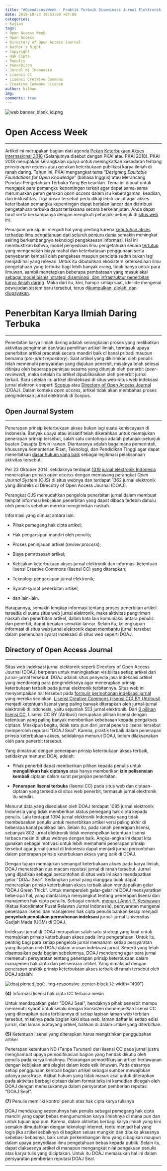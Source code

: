 ```yaml
---
title: "#OpenAccessWeek - Praktik Terbaik Diseminasi Jurnal Elektronik Terbuka"
date: 2018-10-23 19:53:00 +07:00
categories:
- Kajian
tags:
- Open Access Week
- Open Access
- Directory of Open Access Journal
- Author's Right
- Copyright
- Hak Cipta
- Penulis
- Penerbitan
- Jurnal di Indonesia
- Lisensi CC
- Lisensi Cretaive Commons
- Creative Commons License
author: hilman
img: 
comments: true
---
```


![web banner_blank_id.png](/uploads/web%20banner_blank_id.png)

# **Open Access Week**

---

Artikel ini merupakan bagian dari agenda [Pekan Keterbukaan Akses Internasional 2018](http://www.openaccessweek.org/profiles/blogs/theme-of-2018-international-open-access-week-to-be-designing-equi) (Selanjutnya disebut dengan PKAI atau PKAI 2018). PKAI 2018 merupakan serangkaian upaya untuk meningkatkan kesadaran tentang prinsip *open access* atau gerakan keterbukaan publikasi karya ilmiah di ranah daring. Tahun ini, PKAI mengangkat tema “*Designing Equitable Foundations for Open Knowledge*” (bahasa Inggris) atau Merancang Pondasi Pengetahuan Terbuka Yang Berkeadilan. Tema ini dibuat untuk mengajak para pemangku kepentingan terkait agar dapat sama-sama merumuskan peran gerakan *open access* dalam isu keberagaman, keadilan, dan inklusifitas. Tiga unsur tersebut perlu dikaji lebih lanjut agar akses keterlibatan pemangku kepentingan dapat berjalan lancar dan distribusi pengetahuan terbuka dapat terlaksana secara berkelanjutan. Anda dapat turut serta berkampanya dengan mengikuti petunjuk-petunjuk di [situs web ini](http://www.openaccessweek.org/page/graphics).

Pemajuan prinsip ini menjadi hal yang penting karena [kebutuhan akses terhadap ilmu pengetahuan dari seluruh penjuru dunia](https://www.vox.com/2016/2/18/11047052/alexandra-elbakyan-interview) semakin meningkat seiring berkembangnya teknologi pengaksesan informasi. Hal ini membuktikan bahwa, model penyediaan ilmu pengetahuan secara [tertutup](https://www.theguardian.com/commentisfree/2018/sep/13/scientific-publishing-rip-off-taxpayers-fund-research?CMP=share_btn_fb&fbclid=IwAR2JGNRnIdGK3-bRavUWO1tIah1G9rTloTNhOiL6Ypv2iXCqtmA91CvDOxI) yang mengenakan biaya mahal dan keterbatasan penggunaan serta penyebaran kembali oleh pengakses maupun pencipta sudah bukan lagi menjadi hal yang relevan. Untuk itu dibutuhkan ekosistem ketersediaan ilmu pengetahuan yang terbuka bagi lebih banyak orang, tidak hanya untuk para ilmuwan, sambil menetapkan beberapa pembatasan yang masuk akal [sebagai model bisnis, strategi diseminasi, dan infrastruktur penerbitan karya ilmiah daring](https://www.openaccess.nl/en/what-is-open-access). Maka dari itu, kini, hampir setiap saat, ide-ide mengenai pewujudan sistem baru tersebut, terus d[ikumpulkan, diolah, dan diupayakan](http://oad.simmons.edu/oadwiki/Main_Page).

# **Penerbitan Karya Ilmiah Daring Terbuka**

---

Penerbitan karya ilmiah daring adalah serangkaian proses yang melibatkan aktivitas pengiriman dan/atau pemilihan artikel ilmiah, termasuk upaya penerbitan artikel pracetak secara mandiri baik di kanal pribadi maupun bersama (*pre-print repository*). Saat artikel yang dikirimkan oleh penulis telah memenuhi persyaratan yang diajukan penerbit, misalnya telah selesai ditinjau oleh beberapa peninjau sesama yang ditunjuk oleh penerbit (*peer-reviewed*), maka setelah itu artikel dipublikasikan oleh penerbit jurnal terkait. Baru setelah itu artikel diindeksasi di situs web-situs web indeksasi jurnal elektronik seperti [Scopus](https://www.scopus.com/home.uri) atau [Directory of Open Access Journal](https://doaj.org/) (DOAJ). Dalam konteks *open access*, artikel tidak akan membahas proses pengindeksan jurnal elektronik di Scopus.

## **Open Journal System**

---

<grafik platform list>

Penerapan prinsip keterbukaan akses bukan lagi suatu keniscayaan di Indonesia. Banyak upaya atau inisiatif telah dikerahkan untuk memajukan penerapan prinsip tersebut, salah satu contohnya adalah petunjuk-petunjuk buatan Dasapta Erwin Irawan. Diantaranya adalah bagaimana pemerintah, khususnya Kementerian Riset, Teknologi, dan Pendidikan Tinggi agar dapat menerbitkan [dasar hukum yang baik](http://dasaptaerwin.net/wp/2018/07/telaah-singkat-permenristekdikti-no-20-tahun-2018-tentang-penelitian-v1.html) sebagai legitimasi pelaksanaan aktivitas tersebut.

Per 23 Oktober 2014, setidaknya terdapat [1319 jurnal elektronik Indonesia](https://drive.google.com/open?id=1VzXhxdJmJfgnxQOVM3tKpBfU7tKVN-W3) menerapkan prinsip *open access* dengan memasang perangkat *Open Journal System* (OJS) di situs webnya dan terdapat 1362 jurnal elektronik yang diindeks di Direcotry of Open Access Journal (DOAJ).

Perangkat OJS memudahkan pengelola penerbitan jurnal dalam membuat templat informasi kebijakan penerbitan yang dapat dibaca terlebih dahulu oleh penulis sebelum mereka mengirimkan naskah.

Informasi yang dimuat antara lain:

* Pihak pemegang hak cipta artikel;

* Hak pengarsipan mandiri oleh penulis;

* Proses peninjauan artikel (*review process*);

* Biaya pemrosesan artikel;

* Kebijakan keterbukaan akses jurnal elektronik dan informasi ketentuan lisensi Creative Commons (lisensi CC) yang diterapkan;

* Teknologi pengarsipan jurnal elektronik;

* Syarat-syarat penerbitan artikel,

* dan lain-lain.

Harapannya, semakin lengkap informasi tentang proses penerbitan artikel tersedia di suatu situs web jurnal elektronik, maka aktivitas pengiriman naskah dan penerbitan artikel, dalam kata lain komuniaksi antara penulis dan penerbit, dapat berjalan semakin lancar. Selain itu, kelengkapan informasi di situs web jurnal elektronik dapat membantu jurnal tersebut dalam pemenuhan syarat indeksasi di situs web seperti DOAJ.

## **Directory of Open Access Journal**

---

Situs web indeksasi jurnal elektornik seperti Directory of Open Access Journal (DOAJ) berperan untuk meningkatkan visibilitas setiap artikel dari jurnal-jurnal tersebut. DOAJ adalah situs penyedia jasa indeksasi artikel yang mendorong para pengindeksnya agar menerapkan prinsip keterbukaan terbaik pada jurnal elektronik terbitannya. Situs web ini menyampaikan hal tersebut pada [formulir permohonan indeksasi jurnal](https://doaj.org/application/new) yang mereka sediakan.  [Lisensi Creative Commons (lisensi CC) BY (Atribusi)](https://creativecommons.org/licenses/by/4.0/deed.id) menjadi ketentuan lisensi yang paling banyak diterapkan oleh jurnal-jurnal elektronik di Indonesia, yaitu sejumlah 553 jurnal elektronik. Dari [6 pilihan lisensi CC](http://creativecommons.or.id/lisensi-cc-bahasa-indonesia/), Lisensi CC BY (Atribusi) merupakan pilihan lisensi dengan ketentuan yang paling banyak memberikan kebebasan kepada pengakses ciptaan. Meskipun begitu, tidak satu pun dari jurnal penerap lisensi tersebut memperoleh reputasi "DOAJ Seal". Karena, praktik terbaik dalam penerapan prinsip keterbukaan akses, setidaknya menurut DOAJ, belum dilaksanakan oleh para penerbit tersebut.

Yang dimaksud dengan penerapan prinsip keterbukaan akses terbaik, setidaknya menurut DOAj, adalah:

* Pihak penerbit dapat memberikan pilihan kepada penulis untuk **mengalihkan hak ciptanya** atau hanya memberikan **izin pelisensian kembali** ciptaan dalam surat perjanjian penerbitan.

* **Penerapan lisensi terbuka** (lisensi CC) pada situs web dan ciptaan-ciptaan yang tersedia di situs web penerbit, termasuk jurnal elektronik itu sendiri.

Menurut data yang disediakan oleh DOAJ terdapat 1085 jurnal elektronik Indonesia yang tidak memberikan status pemegang hak cipta kepada penulis. Lalu terdapat 1094 jurnal elektronik Indonesia yang tidak membebaskan penulis untuk menerbitkan artikel versi paling akhir di beberapa kanal publikasi lain. Selain itu, pada ranah penerapan lisensi, sebanyak 802 jurnal elektronik tidak menempelkan ketentuan lisensi terbaca mesin di situs webnya dengan baik. Angka-angka ini dapat kita gunakan sebagai motivasi untuk lebih memahami penerapan prinsip tersebut agar jurnal-jurnal di Indonesia dapat menjadi jurnal percontohan dalam penerapan prinsip keterbukaan akses yang baik di DOAJ.

Dengan tujuan memajukan semangat keterbukaan akses pada karya ilmiah, DOAJ menetapkan dua macam reputasi jurnal di ranah tersebut. Jurnal yang dijadikan sebagai percontohan di situs web ini akan mendapatkan gelar "DOAJ Seal". Sedangkan jurnal yang dianggap tidak dapat menerapkan prinsip keterbukaan akses terbaik akan mendapatkan gelar "DOAJ Green Thick". Untuk memperoleh gelar-gelar ini DOAJ mensyaratkan beberapa hal, yang diantaranya menyangkut tentang penerapan lisensi dan manajemen hak cipta penulis. Sebagai contoh, [menurut Andri P. Kesmawan](http://creativecommons.or.id/2018/10/tugas-lapangan-ccid-tot-yogyakarta/) (Ketua Koordinator Pusat Relawan Jurnal Indonesia), persyaratan mengenai penerapan lisensi dan manajemen hak cipta penulis bahkan kerap menjadi **penyebab penolakan permohonan indeksasi** jurnal-jurnal Universitas Gadjah Mada (UGM) di DOAJ.

Indeksasi jurnal di DOAJ merupakan salah satu strategi yang kuat untuk memajukan prinsip keterbukaan akses pada ilmu pengetahuan. Untuk itu, penting bagi para setiap pengelola jurnal memahami setiap persyaratan yang diajukan oleh DOAJ dalam urusan indeksasi jurnal. Seperti yang telah disampaikan pada bagian sebelumnya, DOAJ mendorong agar para jurnal memenuhi persyaratan tentang penerapan prinsip keterbukaan dalam manajemen hak cipta dan pelisensian artikel. Yang dimaksud dengan penerapan praktik prinsip keterbukaan akses terbaik di ranah tersebut oleh DOAJ adalah:

![doaj pinned.jpg](/uploads/doaj%20pinned.jpg){: .img-responsive .center-block }{: width="400"}

**(4)** Informasi lisensi hak cipta CC terbaca mesin

Untuk mendapatkan gelar "DOAJ Seal", hendaknya pihak penerbit mampu memenuhi syarat untuk selalu dengan konsisten menempelkan lisensi CC yang diterapkan pada terbitannya di setiap lapisan laman web terbitan tersebut, misalnya pada bagian kaki situs web, laman daftar isi setiap edisi jurnal, dan laman pratayang artikel, bahkan di dalam artikel yang diterbitkan.

**(5)** Ketentuan lisensi yang diterapkan harus mengizinkan penggubahan artikel

Penerapan ketentuan ND (Tanpa Turunan) dari lisensi CC pada jurnal justru menghambat upaya pemodifikasian bagian yang hendak dikutip oleh penulis pada karya ilmiahnya. Pelarangan pemodifikasian artikel berlawanan dengan kebijakan anti plagiat dalam kode etik ilmuwan. Pada dasarnya setiap penggunaan kembali bagian artikel sebagai sumber mewajibkan adanya parafrase. Akibat hukum yang tidak masuk akal untuk diterapkan pada aktivitas berbagi ciptaan dalam format teks ini kemudian dicegah oleh DOAJ dengan memasukannya dalam persyaratan pemberian reputasi "DOAJ Seal".

**(7)** Penulis memiliki kontrol penuh atas hak cipta karya tulisnya

DOAJ mendukung sepenuhnya hak penulis sebagai pemegang hak cipta mandiri yang dapat bebas mengumumkan karya ilmiahnya di mana pun dan untuk tujuan apa pun. Karena, dalam aktivitas berbagi karya ilmiah yang kini semakin dimudahkan dengan teknologi internet, tentu menjadi hal yang logis jika artikel sebaiknya di bagikan seluas mungkin dan dibuka aksesnya sebebas-bebasnya, baik untuk perkembangan ilmu yang dibagikan maupun dalam upaya penyediaan ilmu pengetahuan bebas kepada publik. Selain itu, dapat diaksesnya artikel di manapun mengangkat nilai pengakuan penulis atas karya tulis yang diciptakan. Untuk itu DOAJ memasukan hal ini dalam persyaratan pemberian reputasi DOAJ Seal.

---